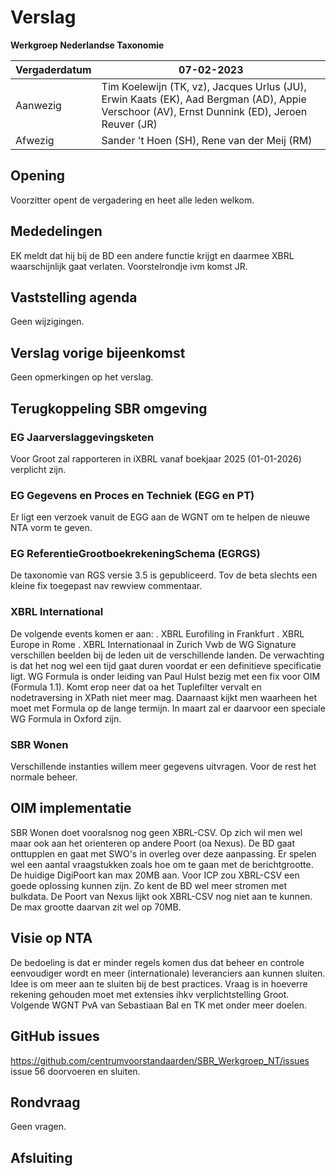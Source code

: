 # Verslag
 **Werkgroep Nederlandse Taxonomie**

| Vergaderdatum | 07-02-2023 |
| --- | --- |
| Aanwezig | Tim Koelewijn (TK, vz), Jacques Urlus (JU), Erwin Kaats (EK), Aad Bergman (AD), Appie Verschoor (AV), Ernst Dunnink (ED), Jeroen Reuver (JR)
| Afwezig | Sander 't Hoen (SH), Rene van der Meij (RM)

## Opening
Voorzitter opent de vergadering en heet alle leden welkom.

## Mededelingen
EK meldt dat hij bij de BD een andere functie krijgt en daarmee XBRL waarschijnlijk gaat verlaten.
Voorstelrondje ivm komst JR.

## Vaststelling agenda
Geen wijzigingen.

## Verslag vorige bijeenkomst
Geen opmerkingen op het verslag.

## Terugkoppeling SBR omgeving

### EG Jaarverslaggevingsketen
Voor Groot zal rapporteren in iXBRL vanaf boekjaar 2025 (01-01-2026) verplicht zijn.

### EG Gegevens en Proces en Techniek (EGG en PT)
Er ligt een verzoek vanuit de EGG aan de WGNT om te helpen de nieuwe NTA vorm te geven.

### EG ReferentieGrootboekrekeningSchema (EGRGS)
De taxonomie van RGS versie 3.5 is gepubliceerd. Tov de beta slechts een kleine fix toegepast nav rewview commentaar.

### XBRL International
De volgende events komen er aan:
. XBRL Eurofiling in Frankfurt
. XBRL Europe in Rome
. XBRL Internationaal in Zurich
Vwb de WG Signature verschillen beelden bij de leden uit de verschillende landen. De verwachting is dat het nog wel een tijd gaat duren voordat er een definitieve specificatie ligt.
WG Formula is onder leiding van Paul Hulst bezig met een fix voor OIM (Formula 1.1). Komt erop neer dat oa het Tuplefilter vervalt en nodetraversing in XPath niet meer mag. Daarnaast kijkt men waarheen het moet met Formula op de lange termijn. In maart zal er daarvoor een speciale WG Formula in Oxford zijn.

### SBR Wonen
Verschillende instanties willem meer gegevens uitvragen. Voor de rest het normale beheer.

## OIM implementatie
SBR Wonen doet vooralsnog nog geen XBRL-CSV. Op zich wil men wel maar ook aan het orienteren op andere Poort (oa Nexus).
De BD gaat onttupplen en gaat met SWO's in overleg over deze aanpassing. Er spelen wel een aantal vraagstukken zoals hoe om te gaan met de berichtgrootte. De huidige DigiPoort kan max 20MB aan. Voor ICP zou XBRL-CSV een goede oplossing kunnen zijn. Zo kent de BD wel meer stromen met bulkdata.
De Poort van Nexus lijkt ook XBRL-CSV nog niet aan te kunnen. De max grootte daarvan zit wel op 70MB.

## Visie op NTA
De bedoeling is dat er minder regels komen dus dat beheer en controle eenvoudiger wordt en meer (internationale) leveranciers aan kunnen sluiten. Idee is om meer aan te sluiten bij de best practices. Vraag is in hoeverre rekening gehouden moet met extensies ihkv verplichtstelling Groot.
Volgende WGNT PvA van Sebastiaan Bal en TK met onder meer doelen.

## GitHub issues 
https://github.com/centrumvoorstandaarden/SBR_Werkgroep_NT/issues
issue 56 doorvoeren en sluiten.

## Rondvraag
Geen vragen.

## Afsluiting
